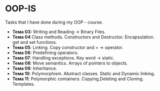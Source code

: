 # OOP-IS
 Tasks that I have done during my OOP - course.
 - **Тема 03:** Writing and Reading -> Binary Files.
- **Тема 04** Class methods. Constructors and Destructor. Encapsulation. get and set functions.
- **Тема 05**: Linking. Copy constructor and = -> operator.
- **Тема 06**: Predefining operators.
- **Тема 07**: Handling exceptions. Key word -> static.
- **Тема 08**: Move semantics. Arrays of pointers to objects.
- **Тема 09**: Inheritance.
- **Тема 10**: Polymorphism. Abstract classes. Static and Dynamic linking.
- **Тема 11**: Polymorphic containers. Copying,Deleting and Cloning. Templates.





